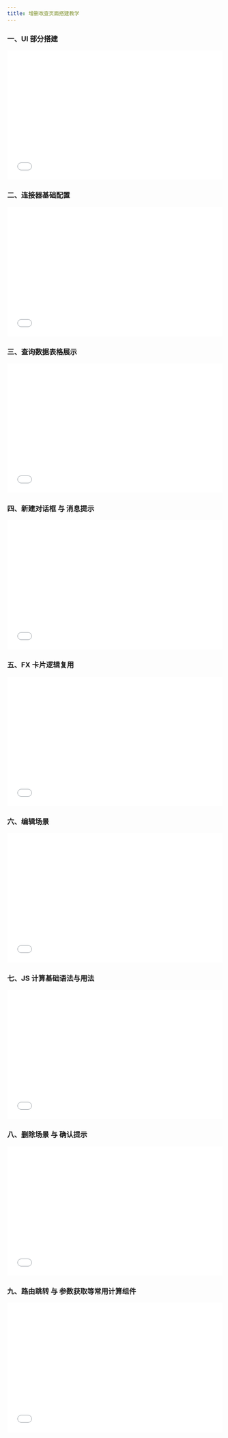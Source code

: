 ```yaml
---
title: 增删改查页面搭建教学
---
```


### 一、UI 部分搭建

<div style="position: relative; padding: 30% 45%;">
<iframe style="position: absolute; width: 100%; height: 100%; left: 0; top: 0;" src="//player.bilibili.com/player.html?aid=1452985310&bvid=BV17q421c7Bo&cid=1499600489&p=1&autoplay=0" frameborder="no" scrolling="no"></iframe>
</div>

### 二、连接器基础配置

<div style="position: relative; padding: 30% 45%;">
<iframe style="position: absolute; width: 100%; height: 100%; left: 0; top: 0;" src="//player.bilibili.com/player.html?aid=1202851879&bvid=BV1FF4m1T7T5&cid=1499600397&p=1&autoplay=0" frameborder="no" scrolling="no"></iframe>
</div>

### 三、查询数据表格展示

<div style="position: relative; padding: 30% 45%;">
<iframe style="position: absolute; width: 100%; height: 100%; left: 0; top: 0;" src="//player.bilibili.com/player.html?aid=1452872296&bvid=BV1Rq421F7KA&cid=1499600479&p=1&autoplay=0" frameborder="no" scrolling="no"></iframe>
</div>

### 四、新建对话框 与 消息提示

<div style="position: relative; padding: 30% 45%;">
<iframe style="position: absolute; width: 100%; height: 100%; left: 0; top: 0;" src="//player.bilibili.com/player.html?aid=1752822244&bvid=BV1Qx421U7Cy&cid=1499600474&p=1&autoplay=0" frameborder="no" scrolling="no"></iframe>
</div>

### 五、FX 卡片逻辑复用

<div style="position: relative; padding: 30% 45%;">
<iframe style="position: absolute; width: 100%; height: 100%; left: 0; top: 0;" src="//player.bilibili.com/player.html?aid=1552837187&bvid=BV1p1421m7Hm&cid=1499600562&p=1&autoplay=0" frameborder="no" scrolling="no"></iframe>
</div>

### 六、编辑场景

<div style="position: relative; padding: 30% 45%;">
<iframe style="position: absolute; width: 100%; height: 100%; left: 0; top: 0;" src="//player.bilibili.com/player.html?aid=1302857044&bvid=BV1uM4m1Q7UH&cid=1499596424&p=1&autoplay=0" frameborder="no" scrolling="no"></iframe>
</div>

### 七、JS 计算基础语法与用法

<div style="position: relative; padding: 30% 45%;">
<iframe style="position: absolute; width: 100%; height: 100%; left: 0; top: 0;" src="//player.bilibili.com/player.html?aid=1502801334&bvid=BV1RD421W7AA&cid=1499596398&p=1&autoplay=0" frameborder="no" scrolling="no"></iframe>
</div>

### 八、删除场景 与 确认提示

<div style="position: relative; padding: 30% 45%;">
<iframe style="position: absolute; width: 100%; height: 100%; left: 0; top: 0;" src="//player.bilibili.com/player.html?aid=1952932859&bvid=BV16C41157Gb&cid=1499596546&p=1&autoplay=0" frameborder="no" scrolling="no"></iframe>
</div>

### 九、路由跳转 与 参数获取等常用计算组件

<div style="position: relative; padding: 30% 45%;">
<iframe style="position: absolute; width: 100%; height: 100%; left: 0; top: 0;" src="//player.bilibili.com/player.html?aid=1402848954&bvid=BV1vr421x7nu&cid=1499596387&p=1&autoplay=0" frameborder="no" scrolling="no"></iframe>
</div>

